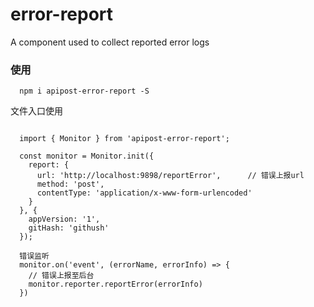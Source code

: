 # error-report
A component used to collect reported error logs

### 使用

```
  npm i apipost-error-report -S
```

文件入口使用

```javsScript

  import { Monitor } from 'apipost-error-report';

  const monitor = Monitor.init({
    report: {
      url: 'http://localhost:9898/reportError',      // 错误上报url
      method: 'post',                         
      contentType: 'application/x-www-form-urlencoded'
    }
  }, {
    appVersion: '1',  
    gitHash: 'githush'
  });

  错误监听
  monitor.on('event', (errorName, errorInfo) => {
    // 错误上报至后台
    monitor.reporter.reportError(errorInfo)
  })

```
